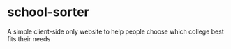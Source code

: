 # school-sorter
A simple client-side only website to help people choose which college best fits their needs 
